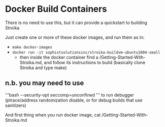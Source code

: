 # Docker Build Containers

There is no need to use this, but it can provide a quickstart to building Stroika

Just create one or more of these docker images, and run them as in:

- `make docker-images`
- `docker run -it sophistsolutionsinc/stroika-buildvm-ubuntu1804-small`
  - then inside the docker container find a /Getting-Started-With-Stroika.md, and follow its instructions 
    to build (basically clone Stroika and type make)

## n.b. you may need to use
'''bash
	--security-opt seccomp=unconfined
'''
to run debugger (ptrace/address randomization disable, or for debug builds that use sanitizers)

And first thing when you run docker image, cat /Getting-Started-With-Stroika.md